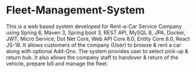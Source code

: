 # Fleet-Management-System
This is a web based system developed for Rent-a-Car Service Company using Spring 6, Maven 3, Spring boot 3,
REST API, MySQL 8, JPA, Docker, JWT, Micro Service, Dot Net Core, Web API Core 8.0, Entity Core 8.0, React JS-18. 
It allows customers of the company (User) to browse & rent a car along with optional Add-Ons. 
The system provides user to select pick-up & return hub. It also allows the company staff to handover & return
of the vehicle, prepare bill and manage the fleet.
